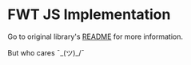 # FWT JS Implementation
Go to original library's [README](https://github.com/DeltaLaboratory/fwt) for more information.

But who cares ¯\_(ツ)_/¯
